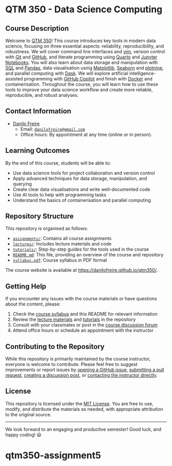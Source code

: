 # QTM 350 - Data Science Computing

## Course Description

Welcome to [QTM 350](https://github.com/danilofreire/qtm350)! This course introduces key tools in modern data science, focusing on three essential aspects: reliability, reproducibility, and robustness. We will cover command line interfaces and [vim](https://www.vim.org/), version control with [Git](https://git-scm.com/) and [GitHub](https://github.com/), and literate programming using [Quarto](https://quarto.org/) and [Jupyter Notebooks](https://jupyter.org/). You will also learn about data storage and manipulation with [SQL](https://www.w3schools.com/sql/) and [Pandas](https://pandas.pydata.org/), data visualisation using [Matplotlib](https://matplotlib.org/), [Seaborn](https://seaborn.pydata.org/) and [plotnine](https://plotnine.readthedocs.io/), and parallel computing with [Dask](https://www.dask.org/). We will explore artificial intelligence-assisted programming with [GitHub Copilot](https://github.com/features/copilot) and finish with [Docker](https://www.docker.com/) and containerisation. Throughout the course, you will learn how to use these tools to improve your data science workflow and create more reliable, reproducible, and robust analyses.

## Contact Information

- [Danilo Freire](https://danilofreire.github.io/)
  - Email: [`danilofreire@gmail.com`](mailto:danilofreire@gmail.com)
  - Office hours: By appointment at any time (online or in person).

## Learning Outcomes

By the end of this course, students will be able to:

- Use data science tools for project collaboration and version control
- Apply advanced techniques for data storage, manipulation, and querying
- Create clear data visualisations and write well-documented code
- Use AI tools to help with programming tasks
- Understand the basics of containerisation and parallel computing

## Repository Structure

This repository is organised as follows:

- [`assignments/`](https://github.com/danilofreire/qtm350/tree/main/assignments): Contains all course assignments
- [`lectures/`](https://github.com/danilofreire/qtm350/tree/main/lectures): Includes lecture materials and code
- [`tutorials/`](https://github.com/danilofreire/qtm350/tree/main/tutorials): Step-by-step guides for the tools used in the course
- [`README.md`](https://github.com/danilofreire/qtm350/blob/main/README.md): This file, providing an overview of the course and repository
- [`syllabus.pdf`](https://github.com/danilofreire/qtm350/blob/main/syllabus.pdf): Course syllabus in PDF format

The course website is available at <https://danilofreire.github.io/qtm350/>.

## Getting Help

If you encounter any issues with the course materials or have questions about the content, please:

1. Check the [course syllabus](https://github.com/danilofreire/qtm350/blob/main/syllabus.pdf) and this README for relevant information
2. Review the [lecture materials](https://github.com/danilofreire/qtm350/tree/main/lectures) and [tutorials](https://github.com/danilofreire/qtm350/tree/main/tutorials) in the repository
3. Consult with your classmates or post in the [course discussion forum](https://github.com/danilofreire/qtm350/discussions)
4. Attend office hours or schedule an appointment with the instructor

## Contributing to the Repository

While this repository is primarily maintained by the course instructor,
everyone is welcome to contribute. Please feel free to suggest improvements or
report issues by [opening a GitHub
issue](https://github.com/danilofreire/qtm350/issues), [submitting a pull
request](https://github.com/danilofreire/qtm350/pulls), [creating a discussion
post](https://github.com/danilofreire/qtm350/discussions), or [contacting the
instructor directly](mailto:danilo.freire@emory.edu).

## License

This repository is licensed under the [MIT
License](https://github.com/danilofreire/qtm350/blob/main/LICENSE.qmd). You are
free to use, modify, and distribute the materials as needed, with appropriate
attribution to the original source.

-----

We look forward to an engaging and productive semester! Good luck, and happy coding! :smiley:
# qtm350-assignment5
